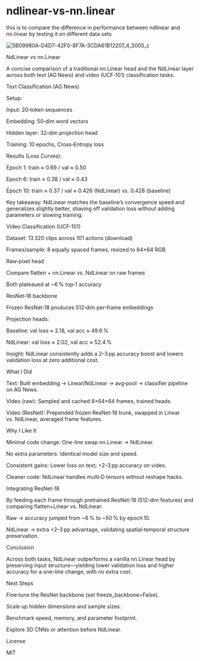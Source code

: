 # ndlinear-vs-nn.linear
this is to compare the difference in performance between ndlinear and nn.linear by testing it on different data sets



![5B09980A-D4D7-42F0-8F7A-3CDA61B12207_4_5005_c](https://github.com/user-attachments/assets/0380d496-3efa-440b-a744-02b1c9c3ec76)

NdLinear vs nn.Linear

A concise comparison of a traditional nn.Linear head and the NdLinear layer across both text (AG News) and video (UCF‑101) classification tasks.

Text Classification (AG News)

Setup:

Input: 20‑token sequences

Embedding: 50‑dim word vectors

Hidden layer: 32‑dim projection head

Training: 10 epochs, Cross‑Entropy loss

Results (Loss Curves):

Epoch 1: train ≈ 0.69 / val ≈ 0.50

Epoch 6: train ≈ 0.38 / val ≈ 0.43

Epoch 10: train ≈ 0.37 / val ≈ 0.426 (NdLinear) vs. 0.428 (baseline)

Key takeaway: NdLinear matches the baseline’s convergence speed and generalizes slightly better, shaving off validation loss without adding parameters or slowing training.

Video Classification (UCF‑101)

Dataset: 13 320 clips across 101 actions (download)

Frames/sample: 8 equally spaced frames, resized to 64×64 RGB

Raw‑pixel head

Compare flatten + nn.Linear vs. NdLinear on raw frames

Both plateaued at ~6 % top‑1 accuracy

ResNet‑18 backbone

Frozen ResNet‑18 produces 512‑dim per‑frame embeddings

Projection heads:

Baseline: val loss ≈ 2.18, val acc ≈ 49.6 %

NdLinear: val loss ≈ 2.02, val acc ≈ 52.4 %

Insight: NdLinear consistently adds a 2–3 pp accuracy boost and lowers validation loss at zero additional cost.

What I Did

Text: Built embedding → Linear/NdLinear → avg‑pool → classifier pipeline on AG News.

Video (raw): Sampled and cached 8×64×64 frames, trained heads.

Video (ResNet): Prepended frozen ResNet‑18 trunk, swapped in Linear vs. NdLinear, averaged frame features.

Why I Like It

Minimal code change: One-line swap nn.Linear → NdLinear.

No extra parameters: Identical model size and speed.

Consistent gains: Lower loss on text; +2–3 pp accuracy on video.

Cleaner code: NdLinear handles multi‑D tensors without reshape hacks.

Integrating ResNet‑18

By feeding each frame through pretrained ResNet‑18 (512‑dim features) and comparing flatten+Linear vs. NdLinear:

Raw → accuracy jumped from ~6 % to ~50 % by epoch 10.

NdLinear → extra +2–3 pp advantage, validating spatial‑temporal structure preservation.

Conclusion

Across both tasks, NdLinear outperforms a vanilla nn.Linear head by preserving input structure—yielding lower validation loss and higher accuracy for a one-line change, with no extra cost.

Next Steps

Fine‑tune the ResNet backbone (set freeze_backbone=False).

Scale up hidden dimensions and sample sizes.

Benchmark speed, memory, and parameter footprint.

Explore 3D CNNs or attention before NdLinear.

License

MIT

